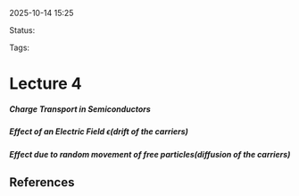 
2025-10-14 15:25

Status: 

Tags:

# Lecture 4
##### Charge Transport in Semiconductors


##### Effect of an Electric Field $\epsilon$(drift of the carriers)

##### Effect due to random movement of free particles(diffusion of the carriers)







## References

